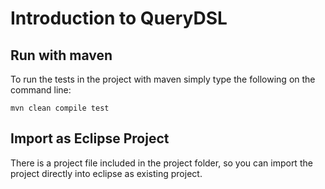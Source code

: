 Introduction to QueryDSL
=========================================

Run with maven
-------------------------

To run the tests in the project with maven simply type the following on the command line:  

    mvn clean compile test

Import as Eclipse Project
----------------------------
There is a project file included in the project folder, so you can import the project directly into eclipse as existing project.



